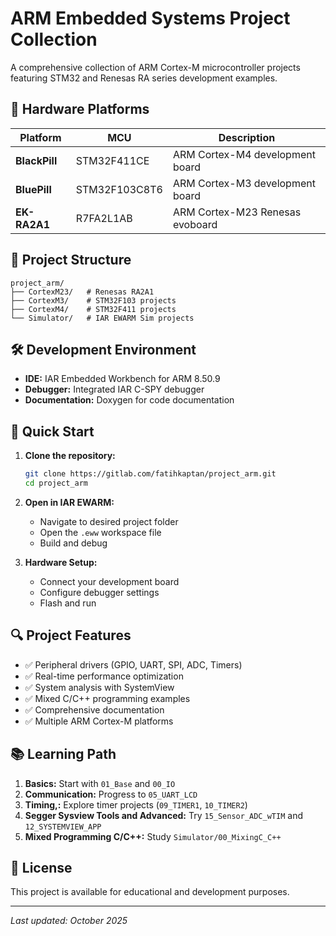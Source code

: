 # ARM Embedded Systems Project Collection

A comprehensive collection of ARM Cortex-M microcontroller projects featuring STM32 and Renesas RA series development examples.

## 🔧 Hardware Platforms

| Platform | MCU | Description |
|----------|-----|-------------|
| **BlackPill** | STM32F411CE | ARM Cortex-M4 development board |
| **BluePill** | STM32F103C8T6 | ARM Cortex-M3 development board |
| **EK-RA2A1** | R7FA2L1AB | ARM Cortex-M23 Renesas evoboard |

## 📁 Project Structure

```
project_arm/
├── CortexM23/   # Renesas RA2A1 
├── CortexM3/    # STM32F103 projects
├── CortexM4/    # STM32F411 projects
└── Simulator/   # IAR EWARM Sim projects
```

## 🛠️ Development Environment

- **IDE:** IAR Embedded Workbench for ARM 8.50.9
- **Debugger:** Integrated IAR C-SPY debugger
- **Documentation:** Doxygen for code documentation

## 📖 Quick Start

1. **Clone the repository:**
   ```bash
   git clone https://gitlab.com/fatihkaptan/project_arm.git
   cd project_arm
   ```

2. **Open in IAR EWARM:**
   - Navigate to desired project folder
   - Open the `.eww` workspace file
   - Build and debug

3. **Hardware Setup:**
   - Connect your development board
   - Configure debugger settings
   - Flash and run

## 🔍 Project Features

- ✅ Peripheral drivers (GPIO, UART, SPI, ADC, Timers)
- ✅ Real-time performance optimization
- ✅ System analysis with SystemView
- ✅ Mixed C/C++ programming examples
- ✅ Comprehensive documentation
- ✅ Multiple ARM Cortex-M platforms

## 📚 Learning Path

1. **Basics:** Start with `01_Base` and `00_IO`
2. **Communication:** Progress to `05_UART_LCD`
3. **Timing,:** Explore timer projects (`09_TIMER1`, `10_TIMER2`)
4. **Segger Sysview Tools and Advanced:** Try `15_Sensor_ADC_wTIM` and `12_SYSTEMVIEW_APP`
5. **Mixed Programming C/C++:** Study `Simulator/00_MixingC_C++`

## 📄 License

This project is available for educational and development purposes.

---
*Last updated: October 2025*